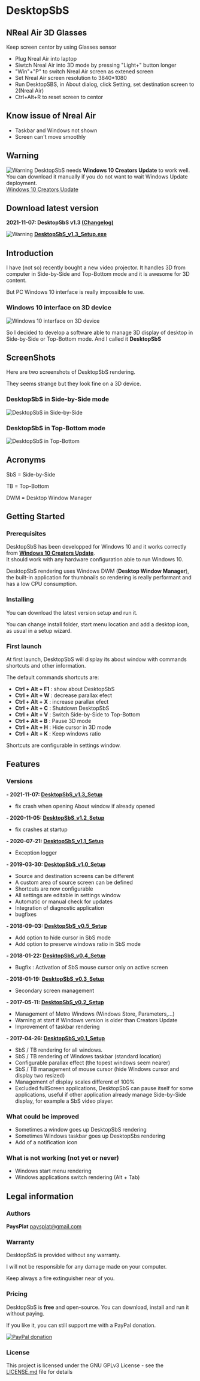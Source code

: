 # DesktopSbS

## NReal Air 3D Glasses

Keep screen centor by using Glasses sensor

- Plug Nreal Air into laptop
- Siwtch Nreal Air into 3D mode by pressing "Light+" button longer
- "Win"+"P" to switch Nreal Air screen as extened screen
- Set Nreal Air screen resolution to 3840*1080
- Run DesktopSBS, in About dialog, click Setting, set destination screen to 2(Nreal Air)
- Ctrl+Alt+R to reset screen to centor

## Know issue of Nreal Air

- Taskbar and Windows not shown
- Screen can't move smoothly

## Warning

![Warning](./Res/img/warning.png) DesktopSbS needs **Windows 10 Creators Update** to work well.  
You can download it manually if you do not want to wait Windows Update deployment.  
[Windows 10 Creators Update](https://www.microsoft.com/en-us/software-download/windows10)

## Download latest version

**2021-11-07: DesktopSbS v1.3 [(Changelog)](#versions)**

![Warning](./Res/img/DesktopSbS_64.png) **[DesktopSbS_v1.3_Setup.exe](https://github.com/PaysPlat/DesktopSbS/releases/download/v1.3/DesktopSbS_v1.3_Setup.exe)**

## Introduction

I have (not so) recently bought a new video projector. It handles 3D from computer in Side-by-Side and Top-Bottom mode and it is awesome for 3D content.

But PC Windows 10 interface is really impossible to use.

### Windows 10 interface on 3D device

![Windows 10 interface on 3D device](./Res/ScreenShots/Default-Rendering.png)

So I decided to develop a software able to manage 3D display of desktop in Side-by-Side or Top-Bottom mode. And I called it **DesktopSbS**

## ScreenShots

Here are two screenshots of DesktopSbS rendering.

They seems strange but they look fine on a 3D device.

### DesktopSbS in Side-by-Side mode

![DesktopSbS in Side-by-Side](./Res/ScreenShots/Side-by-Side.png)

### DesktopSbS in Top-Bottom mode

![DesktopSbS in Top-Bottom](./Res/ScreenShots/Top-Bottom.png)

## Acronyms

SbS = Side-by-Side

TB  = Top-Bottom

DWM = Desktop Window Manager

## Getting Started

### Prerequisites

DesktopSbS has been developped for Windows 10 and it works correctly from **[Windows 10 Creators Update](https://www.microsoft.com/en-us/software-download/windows10)**.  
It should work with any hardware configuration able to run Windows 10.

DesktopSbS rendering uses Windows DWM (**Desktop Window Manager**), the built-in application for thumbnails so rendering is really performant and has a low CPU consumption.

### Installing

You can download the latest version setup and run it.

You can change install folder, start menu location and add a desktop icon, as usual in a setup wizard.

### First launch

At first launch, DesktopSbS will display its about window with commands shortcuts and other information.

The default commands shortcuts are:

- **Ctrl + Alt + F1** : show about DesktopSbS
- **Ctrl + Alt + W** : decrease parallax efect
- **Ctrl + Alt + X** : increase parallax efect
- **Ctrl + Alt + C** : Shutdown DesktopSbS
- **Ctrl + Alt + V** : Switch Side-by-Side to Top-Bottom
- **Ctrl + Alt + B** : Pause 3D mode
- **Ctrl + Alt + H** : Hide cursor in 3D mode
- **Ctrl + Alt + K** : Keep windows ratio

Shortcuts are configurable in settings window.

## Features

### Versions

**- 2021-11-07: [DesktopSbS_v1.3_Setup](https://github.com/PaysPlat/DesktopSbS/releases/download/v1.3/DesktopSbS_v1.3_Setup.exe)**

- fix crash when opening About window if already opened

**- 2020-11-05: [DesktopSbS_v1.2_Setup](https://github.com/PaysPlat/DesktopSbS/releases/download/v1.2/DesktopSbS_v1.2_Setup.exe)**

- fix crashes at startup

**- 2020-07-21: [DesktopSbS_v1.1_Setup](https://github.com/PaysPlat/DesktopSbS/releases/download/v1.1/DesktopSbS_v1.1_Setup.exe)**

- Exception logger

**- 2019-03-30: [DesktopSbS_v1.0_Setup](https://github.com/PaysPlat/DesktopSbS/releases/download/v1.0/DesktopSbS_v1.0_Setup.exe)**

- Source and destination screens can be different
- A custom area of source screen can be defined
- Shortcuts are now configurable
- All settings are editable in settings window
- Automatic or manual check for updates
- Integration of diagnostic application
- bugfixes

**- 2018-09-03: [DesktopSbS_v0.5_Setup](https://github.com/PaysPlat/DesktopSbS/releases/download/v0.5/DesktopSbS_v0.5_Setup.exe)**

- Add option to hide cursor in SbS mode
- Add option to preserve windows ratio in SbS mode

**- 2018-01-22: [DesktopSbS_v0.4_Setup](https://github.com/PaysPlat/DesktopSbS/releases/download/v0.4/DesktopSbS_v0.4_Setup.exe)**

- Bugfix : Activation of SbS mouse cursor only on active screen

**- 2018-01-19: [DesktopSbS_v0.3_Setup](https://github.com/PaysPlat/DesktopSbS/releases/download/v0.3/DesktopSbS_v0.3_Setup.exe)**

- Secondary screen management

**- 2017-05-11: [DesktopSbS_v0.2_Setup](https://github.com/PaysPlat/DesktopSbS/releases/download/v0.2/DesktopSbS_v0.2_Setup.exe)**

- Management of Metro Windows (Windows Store, Parameters,...)
- Warning at start if Windows version is older than Creators Update
- Improvement of taskbar rendering

**- 2017-04-26: [DesktopSbS_v0.1_Setup](https://github.com/PaysPlat/DesktopSbS/releases/download/v0.1/DesktopSbS_v0.1_Setup.exe)**

- SbS / TB rendering for all windows.
- SbS / TB rendering of Windows taskbar (standard location)
- Configurable parallax effect (the topest windows seem nearer)
- SbS / TB management of mouse cursor (hide Windows cursor and display two resized)
- Management of display scales different of 100%
- Excluded fullScreen applications, DesktopSbS can pause itself for some applications, useful if other application already manage Side-by-Side display, for example a SbS video player.

### What could be improved

- Sometimes a window goes up DesktopSbS rendering
- Sometimes Windows taskbar goes up DesktopSbs rendering
- Add of a notification icon

### What is not working (not yet or never)

- Windows start menu rendering
- Windows applications switch rendering (Alt + Tab)

## Legal information

### Authors

**PaysPlat** [paysplat@gmail.com](mailto:paysplat@gmail.com)

### Warranty

DesktopSbS is provided without any warranty.

I will not be responsible for any damage made on your computer.

Keep always a fire extinguisher near of you.

### Pricing

DesktopSbS is **free** and open-source.
You can download, install and run it without paying.

If you like it, you can still support me with a PayPal donation.

[![PayPal donation](./Res/img/paypal.png)](https://www.paypal.com/cgi-bin/webscr?cmd=_s-xclick&amp;hosted_button_id=YCJN2LQHDVJTN)

### License

This project is licensed under the GNU GPLv3 License - see the [LICENSE.md](LICENSE.md) file for details
